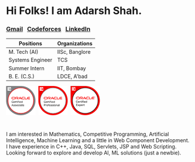 # Hi Folks! I am Adarsh Shah.
### [Gmail](https://www.adashah21998@gmail.com) &nbsp; [Codeforces](https://codeforces.com/profile/adashah21998) &nbsp; [LinkedIn](https://www.linkedin.com/in/adarsh-shah-04ab3453/) 


| Positions | Organizations |
| --- | --- |
| M. Tech (AI) | IISc, Banglore |
| Systems Engineer | TCS |
| Summer Intern | IIT, Bombay |
| B. E. (C.S.) | LDCE, A'bad |


<div align="left">
  <img width="80px" src="https://github.com/AdarshShah/AboutMe/blob/d758a008e49d4a15088189f97e34c2f937c179c3/images/oracle-certified-associate-java-se-7-programmer.png" />&nbsp;
  <img width="80px" src="https://github.com/AdarshShah/AboutMe/blob/d758a008e49d4a15088189f97e34c2f937c179c3/images/oracle-certified-professional-java-se-7-programmer.png" />&nbsp;
  <img width="80px" src="https://github.com/AdarshShah/AboutMe/blob/d758a008e49d4a15088189f97e34c2f937c179c3/images/oracle-certified-expert-java-ee-6-web-component-developer.png" />   
</div>

#
<p>
  I am interested in Mathematics, Competitive Programming, Artificial Intelligence, Machine Learning and a little in Web Component Development. I have experience in C++, Java, SQL, Servlets, JSP and Web Scripting. Looking forward to explore and develop AI, ML solutions (just a newbie).
  </p>
